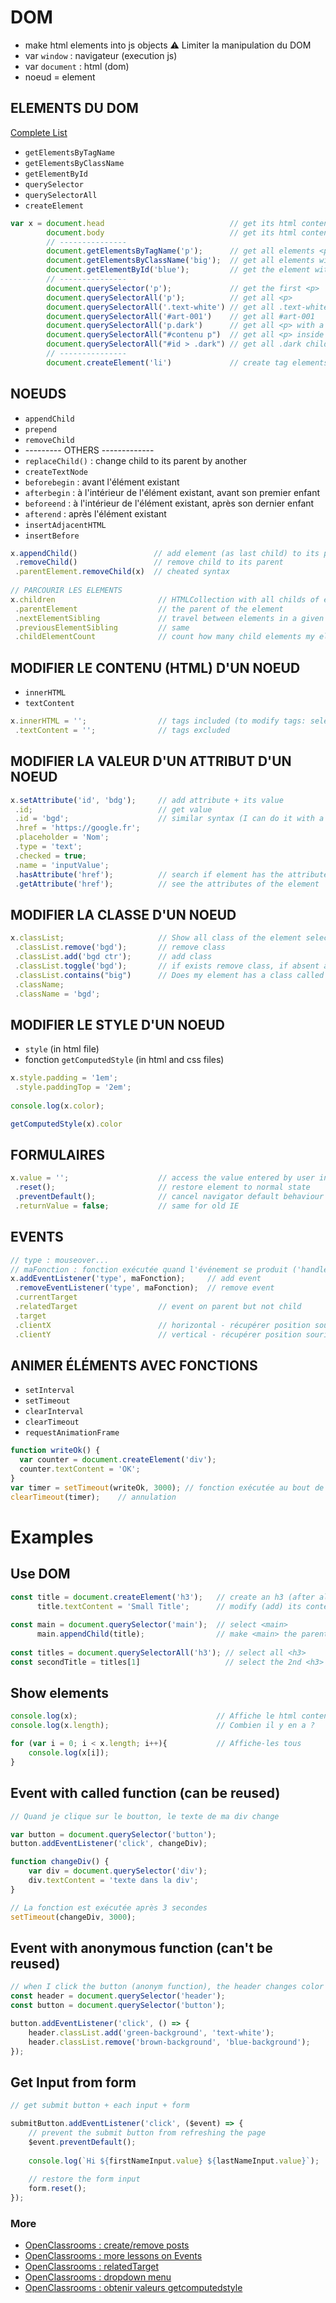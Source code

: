 # DOM
- make html elements into js objects
:warning: Limiter la manipulation du DOM
- var `window` : navigateur (execution js)
- var `document` : html (dom)
- noeud = element

## ELEMENTS DU DOM
[Complete List](https://www.w3schools.com/jsref/dom_obj_document.asp)
- ```getElementsByTagName```
- ```getElementsByClassName```
- ```getElementById```
- ```querySelector```
- ```querySelectorAll```
- ```createElement```

```js
var x = document.head                            // get its html content
        document.body                            // get its html content
        // ---------------
        document.getElementsByTagName('p');      // get all elements <p>
        document.getElementsByClassName('big');  // get all elements with .big
        document.getElementById('blue');         // get the element with #blue
        // ---------------
        document.querySelector('p');             // get the first <p>
        document.querySelectorAll('p');          // get all <p>
        document.querySelectorAll('.text-white') // get all .text-white
        document.querySelectorAll('#art-001')    // get all #art-001
        document.querySelectorAll('p.dark')      // get all <p> with a .dark
        document.querySelectorAll("#contenu p")  // get all <p> inside a #contenu
        document.querySelectorAll("#id > .dark") // get all .dark child of #id parent
        // ---------------
        document.createElement('li')             // create tag elements
```

## NOEUDS
- ```appendChild```
- ```prepend```
- ```removeChild```
- --------- OTHERS -------------
- ```replaceChild()``` : change child to its parent by another
- ```createTextNode```
- ```beforebegin``` : avant l'élément existant
- ```afterbegin``` : à l'intérieur de l'élément existant, avant son premier enfant
- ```beforeend``` : à l'intérieur de l'élément existant, après son dernier enfant
- ```afterend``` : après l'élément existant
- ```insertAdjacentHTML``` 
- ```insertBefore```

```js
x.appendChild()                 // add element (as last child) to its parent
 .removeChild()                 // remove child to its parent
 .parentElement.removeChild(x)  // cheated syntax
 
// PARCOURIR LES ELEMENTS
x.children                       // HTMLCollection with all childs of element
 .parentElement                  // the parent of the element
 .nextElementSibling             // travel between elements in a given level (ex : list items)
 .previousElementSibling         // same
 .childElementCount              // count how many child elements my element has
```

## MODIFIER LE CONTENU (HTML) D'UN NOEUD
- ```innerHTML```
- ```textContent```

```js
x.innerHTML = '';                // tags included (to modify tags: select the parent element)
 .textContent = '';              // tags excluded
```

## MODIFIER LA VALEUR D'UN ATTRIBUT D'UN NOEUD
```js
x.setAttribute('id', 'bdg');     // add attribute + its value
 .id;                            // get value
 .id = 'bgd';                    // similar syntax (I can do it with a value as well)
 .href = 'https://google.fr';
 .placeholder = 'Nom';
 .type = 'text';
 .checked = true;
 .name = 'inputValue';
 .hasAttribute('href');          // search if element has the attribute selected
 .getAttribute('href');          // see the attributes of the element
```

## MODIFIER LA CLASSE D'UN NOEUD
```js
x.classList;                     // Show all class of the element selected
 .classList.remove('bgd');       // remove class
 .classList.add('bgd ctr');      // add class
 .classList.toggle('bgd');       // if exists remove class, if absent add class
 .classList.contains("big")      // Does my element has a class called "big" ?
 .className;
 .className = 'bgd';
```

## MODIFIER LE STYLE D'UN NOEUD
- ```style``` (in html file)
- fonction ```getComputedStyle``` (in html and css files)

```js
x.style.padding = '1em';
 .style.paddingTop = '2em';
 
console.log(x.color);

getComputedStyle(x).color
```

## FORMULAIRES
```js
x.value = '';                    // access the value entered by user in form input
 .reset();                       // restore element to normal state
 .preventDefault();              // cancel navigator default behaviour
 .returnValue = false;           // same for old IE
```

## EVENTS
```js
// type : mouseover...
// maFonction : fonction exécutée quand l'événement se produit ('handler' = 'callback' = 'eventlistener')
x.addEventListener('type', maFonction);     // add event
 .removeEventListener('type', maFonction);  // remove event
 .currentTarget
 .relatedTarget                  // event on parent but not child
 .target
 .clientX                        // horizontal - récupérer position souris mousemove
 .clientY                        // vertical - récupérer position souris mousemove
```

## ANIMER ÉLÉMENTS AVEC FONCTIONS
- ```setInterval```
- ```setTimeout```
- ```clearInterval```
- ```clearTimeout```
- ```requestAnimationFrame```

```js
function writeOk() {
  var counter = document.createElement('div');
  counter.textContent = 'OK';
}
var timer = setTimeout(writeOk, 3000); // fonction exécutée au bout de 3s
clearTimeout(timer);    // annulation
```

# Examples
## Use DOM
```js
const title = document.createElement('h3');   // create an h3 (after all existing <h3>)
      title.textContent = 'Small Title';      // modify (add) its content
      
const main = document.querySelector('main');  // select <main>
      main.appendChild(title);                // make <main> the parent of <h3>
                                              
const titles = document.querySelectorAll('h3'); // select all <h3>
const secondTitle = titles[1]                   // select the 2nd <h3> (array starts from 0)
```

## Show elements
```js
console.log(x);                               // Affiche le html content
console.log(x.length);                        // Combien il y en a ?

for (var i = 0; i < x.length; i++){           // Affiche-les tous
    console.log(x[i]);
}
```

## Event with called function (can be reused)
```js
// Quand je clique sur le boutton, le texte de ma div change

var button = document.querySelector('button');
button.addEventListener('click', changeDiv);

function changeDiv() {
    var div = document.querySelector('div');
    div.textContent = 'texte dans la div';
}

// La fonction est exécutée après 3 secondes
setTimeout(changeDiv, 3000);
```

## Event with anonymous function (can't be reused)
```js
// when I click the button (anonym function), the header changes color by adding/removing classes
const header = document.querySelector('header');
const button = document.querySelector('button');

button.addEventListener('click', () => {
    header.classList.add('green-background', 'text-white');
    header.classList.remove('brown-background', 'blue-background');
});
```

## Get Input from form
```js
// get submit button + each input + form

submitButton.addEventListener('click', ($event) => {
    // prevent the submit button from refreshing the page
    $event.preventDefault();
    
    console.log(`Hi ${firstNameInput.value} ${lastNameInput.value}`);
    
    // restore the form input
    form.reset();
});
```

### More 
- [OpenClassrooms : create/remove posts](https://openclassrooms.com/en/courses/5493201-write-javascript-for-the-web/5496641-listen-for-events#/id/video_Player_3)
- [OpenClassrooms : more lessons on Events](https://openclassrooms.com/en/courses/3306901-creez-des-pages-web-interactives-avec-javascript/3545746-reagissez-a-des-evenements)
- [OpenClassrooms : relatedTarget](https://openclassrooms.com/en/courses/1916641-dynamisez-vos-sites-web-avec-javascript/1918968-les-evenements#/id/r-1925111)
- [OpenClassrooms : dropdown menu](https://openclassrooms.com/en/courses/1916641-dynamisez-vos-sites-web-avec-javascript/1919022-les-formulaires#/id/r-1925145)
- [OpenClassrooms : obtenir valeurs getcomputedstyle](https://openclassrooms.com/en/courses/1916641-dynamisez-vos-sites-web-avec-javascript/1919235-manipuler-le-css#/id/r-1925306)
